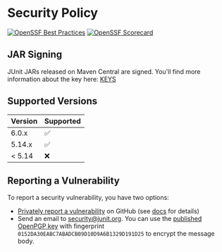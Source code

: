 # Security Policy

[![OpenSSF Best Practices](https://www.bestpractices.dev/projects/9607/badge)](https://www.bestpractices.dev/projects/9607) [![OpenSSF Scorecard](https://api.scorecard.dev/projects/github.com/junit-team/junit-framework/badge)](https://scorecard.dev/viewer/?uri=github.com/junit-team/junit-framework)

## JAR Signing

JUnit JARs released on Maven Central are signed.
You'll find more information about the key here: [KEYS](./KEYS)

## Supported Versions

| Version | Supported          |
|---------| ------------------ |
| 6.0.x   | :white_check_mark: |
| 5.14.x  | :white_check_mark: |
| < 5.14  | :x:                |

## Reporting a Vulnerability

To report a security vulnerability, you have two options:

- [Privately report a vulnerability](https://github.com/junit-team/junit-framework/security/advisories/new) on GitHub (see [docs](https://docs.github.com/en/code-security/security-advisories/guidance-on-reporting-and-writing-information-about-vulnerabilities/privately-reporting-a-security-vulnerability) for details)
- Send an email to security@junit.org. You can use the [published OpenPGP key](https://keys.openpgp.org/search?q=security%40junit.org) with fingerprint `0152DA30EABC7ABADCB09D10D9A6B1329D191D25` to encrypt the message body.
